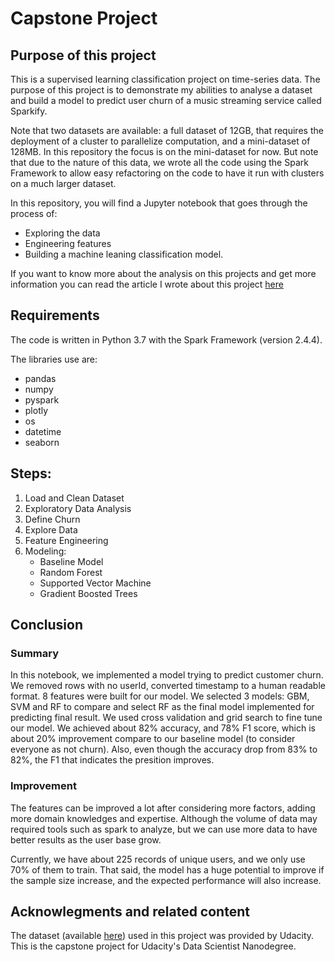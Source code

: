 # Capstone Project

## Purpose of this project

This is a supervised learning classification project on time-series data. The purpose of this project is to demonstrate my abilities to analyse a dataset and build a model to predict user churn of a music streaming service called Sparkify.

Note that two datasets are available: a full dataset of 12GB, that requires the deployment of a cluster to parallelize computation, and a mini-dataset of 128MB. In this repository the focus is on the mini-dataset for now. But note that due to the nature of this data, we wrote all the code using the Spark Framework to allow easy refactoring on the code to have it run with clusters on a much larger dataset.

In this repository, you will find a Jupyter notebook that goes through the process of:

- Exploring the data
- Engineering features
- Building a machine leaning classification model.

If you want to know more about the analysis on this projects and get more information you can read the article I wrote about this project [here](https://patonv.medium.com/sparkify-churn-analysis-a8b6a60ffde9)


## Requirements
The code is written in Python 3.7 with the Spark Framework (version 2.4.4).

The libraries use are:

- pandas
- numpy
- pyspark
- plotly
- os
- datetime
- seaborn

## Steps:

1. Load and Clean Dataset
2. Exploratory Data Analysis
3. Define Churn
4. Explore Data
5. Feature Engineering
6. Modeling:
    - Baseline Model
    - Random Forest
    - Supported Vector Machine
    - Gradient Boosted Trees

## Conclusion

### Summary
In this notebook, we implemented a model trying to predict customer churn. We removed rows with no userId, converted timestamp to a human readable format. 8 features were built for our model. We selected 3 models: GBM, SVM and RF to compare and select RF as the final model implemented for predicting final result. We used cross validation and grid search to fine tune our model. We achieved about 82% accuracy, and 78% F1 score, which is about 20% improvement compare to our baseline model (to consider everyone as not churn). Also, even though the accuracy drop from 83% to 82%, the F1 that indicates the presition improves.

### Improvement
The features can be improved a lot after considering more factors, adding more domain knowledges and expertise. Although the volume of data may required tools such as spark to analyze, but we can use more data to have better results as the user base grow.

Currently, we have about 225 records of unique users, and we only use 70% of them to train. That said, the model has a huge potential to improve if the sample size increase, and the expected performance will also increase.

## Acknowlegments and related content
The dataset (available [here](https://eu-west-2.signin.aws.amazon.com/oauth?SignatureVersion=4&X-Amz-Algorithm=AWS4-HMAC-SHA256&X-Amz-Credential=AKIAJEABXKD7P4LVZGHQ&X-Amz-Date=2021-02-23T15%3A43%3A23.620Z&X-Amz-Signature=398d45afdaa928bf9093a601587ec77947875a2c844a42022bc7f3f7f27f3d74&X-Amz-SignedHeaders=host&client_id=arn%3Aaws%3Aiam%3A%3A015428540659%3Auser%2Fs3&code_challenge=3g5SMbIsZKu1-LulNdaOIhwBwD3Us3uPlC_AsPo7UgE&code_challenge_method=SHA-256&redirect_uri=https%3A%2F%2Fs3.console.aws.amazon.com%2Fs3%2Fbuckets%2Fudacity-dsnd%2Fsparkify%2F%3Fregion%3Deu-west-3%26state%3DhashArgs%2523%26tab%3Doverview%26isauthcode%3Dtrue&region=eu-west-3&response_type=code&state=hashArgs%23&tab=overview)) used in this project was provided by Udacity. This is the capstone project for Udacity's Data Scientist Nanodegree.
